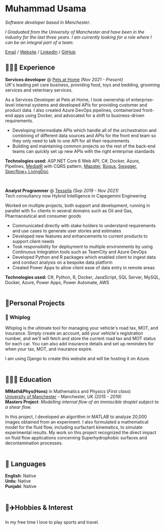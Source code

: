 # Muhammad Usama

_Software developer based in Manchester_.

_I Graduated from the University of Manchester and have been in the industry for the last three years. I am currently looking for a role where I can be an integral part of a team._

[Email](mailto:muhammadusama02@hotmail.co.uk) / [Website](https://usamaa9.github.io/cv) / [LinkedIn](https://www.linkedin.com/in/mh-usama/) / [GitHub](https://github.com/usamaa9/)

## 👨🏽‍💻 Experience

**Services developer** @ [Pets at Home](https://www.petsathome.com/) _(Nov 2021 - Present)_ <br>
UK's leading pet care business, providing food, toys and bedding, grooming services and veterinary services.

As a Services Developer at Pets at Home, I took ownership of enterprise-level internal systems and developed APIs for providing customer and product data. I also created Azure DevOps pipelines, containerized front-end apps using Docker, and advocated for a shift to business-driven requirements.

- Developing intermediate APIs which handle all of the orchestration and combining of different data sources and APIs for the front end team so they only need to talk to one API for all their requirements
- Building and maintaining common projects so the rest of the back-end teams can quickly set up new APIs with the right enterprise standards

**Technologies used:** ASP.NET Core 6 Web API, C#, Docker, Azure, Pipelines, [MediatR](https://github.com/jbogard/MediatR) with CQRS pattern, [Mapster](https://github.com/MapsterMapper/Mapster), [Bogus](https://github.com/bchavez/Bogus), [Swagger](https://swagger.io/), [Specflow+ LivingDoc](https://specflow.org/)

<br>

**Analyst Programmer** @ [Tessella](https://www.tessella.com/) _(Sep 2019 - Nov 2021)_ <br>
Tech consultancy now Hybrid Intelligence in Capegemini Engineering

Worked on multiple projects, both support and development, running in parallel with 5+ clients in several domains such as Oil and Gas,
Pharmaceutical and consumer goods
- Communicated directly with stake holders to understand requirements and use cases to generate user stories and estimates
- Developed new features and enhancements to current products to support client needs
- Took responsibility for deployment to multiple environments by using Continuous Integration tools such as TeamCity and Azure DevOps
- Developed Python and R packages which enabled client to ingest data and conduct analysis on a bespoke data platform
- Created Power Apps to allow client ease of data entry in remote areas

**Technologies used:** C#, Python, R, Docker, JavaScript, SQL Server, MySQL, Docker, Azure, Power Apps, Power Automate, AWS
<br><br>

## 🥽Personal Projects
### 🚗 Whiplog

Whiplog is the ultimate tool for managing your vehicle's road tax, MOT, and insurance. Simply create an account, add your vehicle's registration number, and we'll will fetch and store the current road tax and MOT status for each car. You can also add insurance details and set up reminders for when your tax, MOT, and insurance expire.

I am using Django to create this website and will be hosting it on Azure.
<br><br>


## 👨🏽‍🎓 Education

**MMath&Phys(Hons)** in Mathematics and Physics (_First class_) <br>
[University of Manchester](https://www.manchester.ac.uk/) - Manchester, UK _(2015 - 2019)_ <br>
**Masters Project**: _Modelling internal flow of an immiscible droplet subject to a shear flow._

In this project, I developed an algorithm in MATLAB to analyze 20,000 images obtained from an experiment. I also formulated a mathematical model for the fluid flow, including surfactant kinematics, to simulate experimental results. My work on this project recognized the direct impact on fluid flow applications concerning Superhydrophobic surfaces and decontamination processes.
<br><br>

## 💬 Languages

**English**: Native <br>
**Urdu**: Native <br>
**Punjabi**: Native
<br><br>

## 🏀✈️Hobbies & Interest
In my free time I love to play sports and travel.

